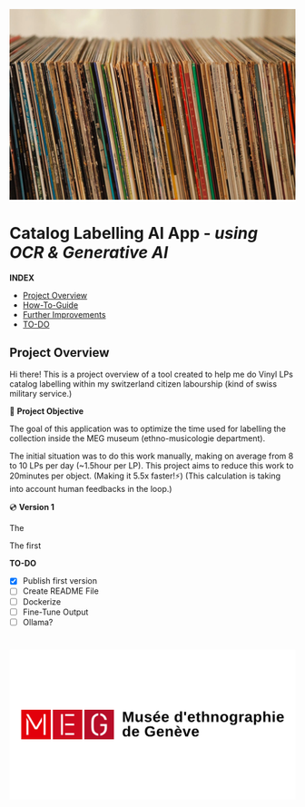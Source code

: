 ![Background](background_img.jpeg)
# Catalog Labelling AI App - *using OCR & Generative AI*
**INDEX**

- [Project Overview](#Project-Overview)
- [How-To-Guide](#How-to-Guide)
- [Further Improvements](#Further-Improvements)
- [TO-DO](#to-do)

## Project Overview

Hi there! This is a project overview of a tool created to help me do Vinyl LPs catalog labelling within my switzerland citizen labourship (kind of swiss military service.)

🎯 **Project Objective** 

The goal of this application was to optimize the time used for labelling the collection inside the MEG museum (ethno-musicologie department).

The initial situation was to do this work manually, making on average from 8 to 10 LPs per day (~1.5hour per LP). This project aims to reduce this work to 20minutes per object. (Making it 5.5x faster!⚡️) (This calculation is taking into account human feedbacks in the loop.)

💿 **Version 1**

The 

The first 


**TO-DO**

- [x] Publish first version
- [ ] Create README File
- [ ] Dockerize
- [ ] Fine-Tune Output
- [ ] Ollama?
#
![Logo](MEG.jpg)


